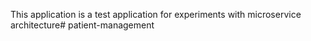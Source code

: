 This application is a test application for experiments with microservice architecture# patient-management
